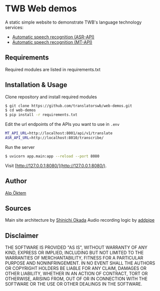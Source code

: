 # TWB Web demos

A static simple website to demonstrate TWB's language technology services:

- [Automatic speech recognition (ASR-API)](https://github.com/translatorswb/ASR-API)
- [Automatic speech recognition (MT-API)](https://github.com/translatorswb/TWB-MT-fastapi)

## Requirements

Required modules are listed in requirements.txt

## Installation & Usage

Clone repository and install required modules
```bash
$ git clone https://github.com/translatorswb/web-demos.git
$ cd web-demos
$ pip install -r requirements.txt
```

Edit the url endpoints of the APIs you want to use in `.env`

```bash
MT_API_URL=http://localhost:8001/api/v1/translate
ASR_API_URL=http://localhost:8010/transcribe/
```

Run the server

```bash
$ uvicorn app.main:app --reload --port 8080
```

Visit [http://127.0.0.1:8080/](http://127.0.0.1:8080/).

## Author

[Alp Öktem](https://alpoktem.github.io)

## Sources
Main site architecture by [Shinichi Okada](https://github.com/shinokada/fastapi-web-starter) 
Audio recording logic by [addpipe](https://github.com/addpipe/simple-web-audio-recorder-demo)

## Disclaimer

THE SOFTWARE IS PROVIDED "AS IS", WITHOUT WARRANTY OF ANY KIND, EXPRESS OR IMPLIED, INCLUDING BUT NOT LIMITED TO THE WARRANTIES OF MERCHANTABILITY, FITNESS FOR A PARTICULAR PURPOSE AND NONINFRINGEMENT. IN NO EVENT SHALL THE AUTHORS OR COPYRIGHT HOLDERS BE LIABLE FOR ANY CLAIM, DAMAGES OR OTHER LIABILITY, WHETHER IN AN ACTION OF CONTRACT, TORT OR OTHERWISE, ARISING FROM, OUT OF OR IN CONNECTION WITH THE SOFTWARE OR THE USE OR OTHER DEALINGS IN THE SOFTWARE.
